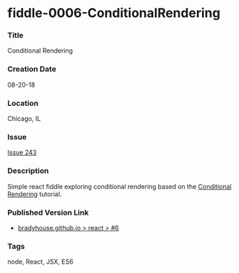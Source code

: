 fiddle-0006-ConditionalRendering
======


### Title

Conditional Rendering


### Creation Date

08-20-18


### Location

Chicago, IL


### Issue

[Issue 243](https://github.com/bradyhouse/house/issues/243)


### Description

Simple react fiddle exploring conditional rendering based on the [Conditional Rendering](https://reactjs.org/docs/conditional-rendering.html) tutorial.



### Published Version Link

  * [bradyhouse.github.io > react > #6](http://bradyhouse.github.io/react/fiddle-0006-CondtionalRendering/#)


### Tags

node, React, JSX, ES6
